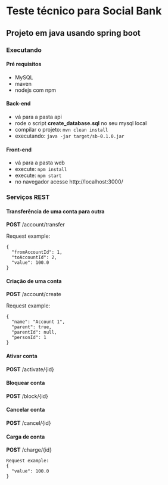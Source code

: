 # Teste técnico para Social Bank

## Projeto em java usando spring boot

### Executando

#### Pré requisitos
- MySQL
- maven
- nodejs com npm

#### Back-end
- vá para a pasta api
- rode o script **create_database.sql** no seu mysql local
- compilar o projeto: `mvn clean install`
- executando: `java -jar target/sb-0.1.0.jar`
#### Front-end
- vá para a pasta web
- execute: `npm install`
- execute: `npm start`
- no navegador acesse http://localhost:3000/

### Serviços REST

#### Transferência de uma conta para outra
**POST** /account/transfer

Request example:
```
{
  "fromAccountId": 1,
  "toAccountId": 2,
  "value": 100.0
}
```

#### Criação de uma conta
**POST** /account/create

Request example:
```
{
  "name": "Account 1",
  "parent": true,
  "parentId": null,
  "personId": 1
}
```

#### Ativar conta
**POST** /activate/{id}

#### Bloquear conta
**POST** /block/{id}

#### Cancelar conta
**POST** /cancel/{id}

#### Carga de conta
**POST** /charge/{id}
```
Request example:
{
  "value": 100.0
}
```
